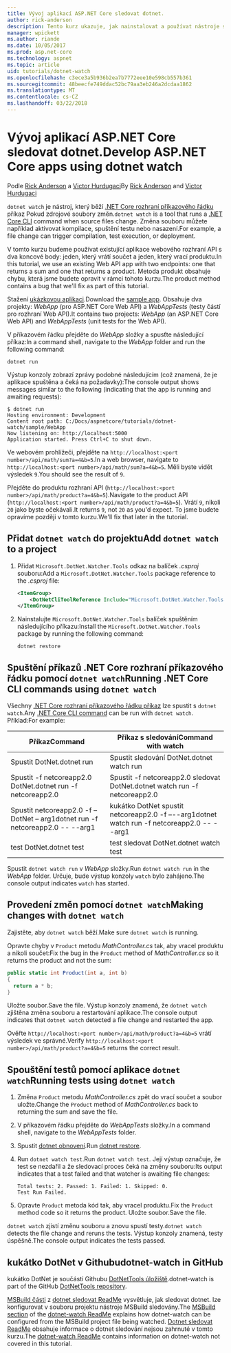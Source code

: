 ```yaml
---
title: Vývoj aplikací ASP.NET Core sledovat dotnet.
author: rick-anderson
description: Tento kurz ukazuje, jak nainstalovat a používat nástroje sledovacích procesů (dotnet kukátko) souborů .NET Core CLI v aplikaci ASP.NET Core.
manager: wpickett
ms.author: riande
ms.date: 10/05/2017
ms.prod: asp.net-core
ms.technology: aspnet
ms.topic: article
uid: tutorials/dotnet-watch
ms.openlocfilehash: c3ece3a5b936b2ea7b7772eee10e598cb557b361
ms.sourcegitcommit: 48beecfe749ddac52bc79aa3eb246a2dcdaa1862
ms.translationtype: MT
ms.contentlocale: cs-CZ
ms.lasthandoff: 03/22/2018
---
```

# <a name="develop-aspnet-core-apps-using-dotnet-watch"></a><span data-ttu-id="91040-103">Vývoj aplikací ASP.NET Core sledovat dotnet.</span><span class="sxs-lookup"><span data-stu-id="91040-103">Develop ASP.NET Core apps using dotnet watch</span></span>

<span data-ttu-id="91040-104">Podle [Rick Anderson](https://twitter.com/RickAndMSFT) a [Victor Hurdugaci](https://twitter.com/victorhurdugaci)</span><span class="sxs-lookup"><span data-stu-id="91040-104">By [Rick Anderson](https://twitter.com/RickAndMSFT) and [Victor Hurdugaci](https://twitter.com/victorhurdugaci)</span></span>

<span data-ttu-id="91040-105">`dotnet watch` je nástroj, který běží [.NET Core rozhraní příkazového řádku](/dotnet/core/tools) příkaz Pokud zdrojové soubory změn.</span><span class="sxs-lookup"><span data-stu-id="91040-105">`dotnet watch` is a tool that runs a [.NET Core CLI](/dotnet/core/tools) command when source files change.</span></span> <span data-ttu-id="91040-106">Změna souboru můžete například aktivovat kompilace, spuštění testu nebo nasazení.</span><span class="sxs-lookup"><span data-stu-id="91040-106">For example, a file change can trigger compilation, test execution, or deployment.</span></span>

<span data-ttu-id="91040-107">V tomto kurzu budeme používat existující aplikace webového rozhraní API s dva koncové body: jeden, který vrátí součet a jeden, který vrací produktu.</span><span class="sxs-lookup"><span data-stu-id="91040-107">In this tutorial, we use an existing Web API app with two endpoints: one that returns a sum and one that returns a product.</span></span> <span data-ttu-id="91040-108">Metoda produkt obsahuje chybu, která jsme budete opravit v rámci tohoto kurzu.</span><span class="sxs-lookup"><span data-stu-id="91040-108">The product method contains a bug that we'll fix as part of this tutorial.</span></span>

<span data-ttu-id="91040-109">Stažení [ukázkovou aplikaci](https://github.com/aspnet/Docs/tree/master/aspnetcore/tutorials/dotnet-watch/sample).</span><span class="sxs-lookup"><span data-stu-id="91040-109">Download the [sample app](https://github.com/aspnet/Docs/tree/master/aspnetcore/tutorials/dotnet-watch/sample).</span></span> <span data-ttu-id="91040-110">Obsahuje dva projekty: *WebApp* (pro ASP.NET Core Web API) a *WebAppTests* (testy částí pro rozhraní Web API).</span><span class="sxs-lookup"><span data-stu-id="91040-110">It contains two projects: *WebApp* (an ASP.NET Core Web API) and *WebAppTests* (unit tests for the Web API).</span></span>

<span data-ttu-id="91040-111">V příkazovém řádku přejděte do *WebApp* složky a spusťte následující příkaz:</span><span class="sxs-lookup"><span data-stu-id="91040-111">In a command shell, navigate to the *WebApp* folder and run the following command:</span></span>

```console
dotnet run
```

<span data-ttu-id="91040-112">Výstup konzoly zobrazí zprávy podobné následujícím (což znamená, že je aplikace spuštěna a čeká na požadavky):</span><span class="sxs-lookup"><span data-stu-id="91040-112">The console output shows messages similar to the following (indicating that the app is running and awaiting requests):</span></span>

```console
$ dotnet run
Hosting environment: Development
Content root path: C:/Docs/aspnetcore/tutorials/dotnet-watch/sample/WebApp
Now listening on: http://localhost:5000
Application started. Press Ctrl+C to shut down.
```

<span data-ttu-id="91040-113">Ve webovém prohlížeči, přejděte na `http://localhost:<port number>/api/math/sum?a=4&b=5`.</span><span class="sxs-lookup"><span data-stu-id="91040-113">In a web browser, navigate to `http://localhost:<port number>/api/math/sum?a=4&b=5`.</span></span> <span data-ttu-id="91040-114">Měli byste vidět výsledek `9`.</span><span class="sxs-lookup"><span data-stu-id="91040-114">You should see the result of `9`.</span></span>

<span data-ttu-id="91040-115">Přejděte do produktu rozhraní API (`http://localhost:<port number>/api/math/product?a=4&b=5`).</span><span class="sxs-lookup"><span data-stu-id="91040-115">Navigate to the product API (`http://localhost:<port number>/api/math/product?a=4&b=5`).</span></span> <span data-ttu-id="91040-116">Vrátí `9`, nikoli `20` jako byste očekávali.</span><span class="sxs-lookup"><span data-stu-id="91040-116">It returns `9`, not `20` as you'd expect.</span></span> <span data-ttu-id="91040-117">To jsme budete opravíme později v tomto kurzu.</span><span class="sxs-lookup"><span data-stu-id="91040-117">We'll fix that later in the tutorial.</span></span>

## <a name="add-dotnet-watch-to-a-project"></a><span data-ttu-id="91040-118">Přidat `dotnet watch` do projektu</span><span class="sxs-lookup"><span data-stu-id="91040-118">Add `dotnet watch` to a project</span></span>

1. <span data-ttu-id="91040-119">Přidat `Microsoft.DotNet.Watcher.Tools` odkaz na balíček *.csproj* souboru:</span><span class="sxs-lookup"><span data-stu-id="91040-119">Add a `Microsoft.DotNet.Watcher.Tools` package reference to the *.csproj* file:</span></span>

    ```xml
    <ItemGroup>
        <DotNetCliToolReference Include="Microsoft.DotNet.Watcher.Tools" Version="2.0.0" />
    </ItemGroup> 
    ```

1. <span data-ttu-id="91040-120">Nainstalujte `Microsoft.DotNet.Watcher.Tools` balíček spuštěním následujícího příkazu:</span><span class="sxs-lookup"><span data-stu-id="91040-120">Install the `Microsoft.DotNet.Watcher.Tools` package by running the following command:</span></span>
    
    ```console
    dotnet restore
    ```

## <a name="running-net-core-cli-commands-using-dotnet-watch"></a><span data-ttu-id="91040-121">Spuštění příkazů .NET Core rozhraní příkazového řádku pomocí `dotnet watch`</span><span class="sxs-lookup"><span data-stu-id="91040-121">Running .NET Core CLI commands using `dotnet watch`</span></span>

<span data-ttu-id="91040-122">Všechny [.NET Core rozhraní příkazového řádku příkaz](/dotnet/core/tools#cli-commands) lze spustit s `dotnet watch`.</span><span class="sxs-lookup"><span data-stu-id="91040-122">Any [.NET Core CLI command](/dotnet/core/tools#cli-commands) can be run with `dotnet watch`.</span></span> <span data-ttu-id="91040-123">Příklad:</span><span class="sxs-lookup"><span data-stu-id="91040-123">For example:</span></span>

| <span data-ttu-id="91040-124">Příkaz</span><span class="sxs-lookup"><span data-stu-id="91040-124">Command</span></span> | <span data-ttu-id="91040-125">Příkaz s sledování</span><span class="sxs-lookup"><span data-stu-id="91040-125">Command with watch</span></span> |
| ---- | ----- |
| <span data-ttu-id="91040-126">Spustit DotNet.</span><span class="sxs-lookup"><span data-stu-id="91040-126">dotnet run</span></span> | <span data-ttu-id="91040-127">Spustit sledování DotNet.</span><span class="sxs-lookup"><span data-stu-id="91040-127">dotnet watch run</span></span> |
| <span data-ttu-id="91040-128">Spustit -f netcoreapp2.0 DotNet.</span><span class="sxs-lookup"><span data-stu-id="91040-128">dotnet run -f netcoreapp2.0</span></span> | <span data-ttu-id="91040-129">Spustit -f netcoreapp2.0 sledovat DotNet.</span><span class="sxs-lookup"><span data-stu-id="91040-129">dotnet watch run -f netcoreapp2.0</span></span> |
| <span data-ttu-id="91040-130">Spustit netcoreapp2.0 -f – DotNet – arg1</span><span class="sxs-lookup"><span data-stu-id="91040-130">dotnet run -f netcoreapp2.0 -- --arg1</span></span> | <span data-ttu-id="91040-131">kukátko DotNet spustit netcoreapp2.0 -f –--arg1</span><span class="sxs-lookup"><span data-stu-id="91040-131">dotnet watch run -f netcoreapp2.0 -- --arg1</span></span> |
| <span data-ttu-id="91040-132">test DotNet.</span><span class="sxs-lookup"><span data-stu-id="91040-132">dotnet test</span></span> | <span data-ttu-id="91040-133">test sledovat DotNet.</span><span class="sxs-lookup"><span data-stu-id="91040-133">dotnet watch test</span></span> |

<span data-ttu-id="91040-134">Spustit `dotnet watch run` v *WebApp* složky.</span><span class="sxs-lookup"><span data-stu-id="91040-134">Run `dotnet watch run` in the *WebApp* folder.</span></span> <span data-ttu-id="91040-135">Určuje, bude výstup konzoly `watch` bylo zahájeno.</span><span class="sxs-lookup"><span data-stu-id="91040-135">The console output indicates `watch` has started.</span></span>

## <a name="making-changes-with-dotnet-watch"></a><span data-ttu-id="91040-136">Provedení změn pomocí `dotnet watch`</span><span class="sxs-lookup"><span data-stu-id="91040-136">Making changes with `dotnet watch`</span></span>

<span data-ttu-id="91040-137">Zajistěte, aby `dotnet watch` běží.</span><span class="sxs-lookup"><span data-stu-id="91040-137">Make sure `dotnet watch` is running.</span></span>

<span data-ttu-id="91040-138">Opravte chyby v `Product` metodu *MathController.cs* tak, aby vracel produktu a nikoli součet:</span><span class="sxs-lookup"><span data-stu-id="91040-138">Fix the bug in the `Product` method of *MathController.cs* so it returns the product and not the sum:</span></span>

```csharp
public static int Product(int a, int b)
{
  return a * b;
} 
```

<span data-ttu-id="91040-139">Uložte soubor.</span><span class="sxs-lookup"><span data-stu-id="91040-139">Save the file.</span></span> <span data-ttu-id="91040-140">Výstup konzoly znamená, že `dotnet watch` zjištěna změna souboru a restartování aplikace.</span><span class="sxs-lookup"><span data-stu-id="91040-140">The console output indicates that `dotnet watch` detected a file change and restarted the app.</span></span>

<span data-ttu-id="91040-141">Ověřte `http://localhost:<port number>/api/math/product?a=4&b=5` vrátí výsledek ve správné.</span><span class="sxs-lookup"><span data-stu-id="91040-141">Verify `http://localhost:<port number>/api/math/product?a=4&b=5` returns the correct result.</span></span>

## <a name="running-tests-using-dotnet-watch"></a><span data-ttu-id="91040-142">Spouštění testů pomocí aplikace `dotnet watch`</span><span class="sxs-lookup"><span data-stu-id="91040-142">Running tests using `dotnet watch`</span></span>

1. <span data-ttu-id="91040-143">Změna `Product` metodu *MathController.cs* zpět do vrací součet a soubor uložte.</span><span class="sxs-lookup"><span data-stu-id="91040-143">Change the `Product` method of *MathController.cs* back to returning the sum and save the file.</span></span>
1. <span data-ttu-id="91040-144">V příkazovém řádku přejděte do *WebAppTests* složky.</span><span class="sxs-lookup"><span data-stu-id="91040-144">In a command shell, navigate to the *WebAppTests* folder.</span></span>
1. <span data-ttu-id="91040-145">Spustit [dotnet obnovení](/dotnet/core/tools/dotnet-restore).</span><span class="sxs-lookup"><span data-stu-id="91040-145">Run [dotnet restore](/dotnet/core/tools/dotnet-restore).</span></span>
1. <span data-ttu-id="91040-146">Run `dotnet watch test`.</span><span class="sxs-lookup"><span data-stu-id="91040-146">Run `dotnet watch test`.</span></span> <span data-ttu-id="91040-147">Její výstup označuje, že test se nezdařil a že sledovací proces čeká na změny souboru:</span><span class="sxs-lookup"><span data-stu-id="91040-147">Its output indicates that a test failed and that watcher is awaiting file changes:</span></span>

     ```console
     Total tests: 2. Passed: 1. Failed: 1. Skipped: 0.
     Test Run Failed.
     ```

1. <span data-ttu-id="91040-148">Opravte `Product` metoda kód tak, aby vracel produktu.</span><span class="sxs-lookup"><span data-stu-id="91040-148">Fix the `Product` method code so it returns the product.</span></span> <span data-ttu-id="91040-149">Uložte soubor.</span><span class="sxs-lookup"><span data-stu-id="91040-149">Save the file.</span></span>

<span data-ttu-id="91040-150">`dotnet watch` zjistí změnu souboru a znovu spustí testy.</span><span class="sxs-lookup"><span data-stu-id="91040-150">`dotnet watch` detects the file change and reruns the tests.</span></span> <span data-ttu-id="91040-151">Výstup konzoly znamená, testy úspěšně.</span><span class="sxs-lookup"><span data-stu-id="91040-151">The console output indicates the tests passed.</span></span>

## <a name="dotnet-watch-in-github"></a><span data-ttu-id="91040-152">kukátko DotNet v Githubu</span><span class="sxs-lookup"><span data-stu-id="91040-152">dotnet-watch in GitHub</span></span>

<span data-ttu-id="91040-153">kukátko DotNet je součástí Githubu [DotNetTools úložiště](https://github.com/aspnet/DotNetTools/tree/dev/src/dotnet-watch).</span><span class="sxs-lookup"><span data-stu-id="91040-153">dotnet-watch is part of the GitHub [DotNetTools repository](https://github.com/aspnet/DotNetTools/tree/dev/src/dotnet-watch).</span></span>

<span data-ttu-id="91040-154">[MSBuild části](https://github.com/aspnet/DotNetTools/tree/dev/src/dotnet-watch#msbuild) z [dotnet sledovat ReadMe](https://github.com/aspnet/DotNetTools/blob/dev/src/dotnet-watch/README.md) vysvětluje, jak sledovat dotnet. lze konfigurovat v souboru projektu nástroje MSBuild sledovány.</span><span class="sxs-lookup"><span data-stu-id="91040-154">The [MSBuild section](https://github.com/aspnet/DotNetTools/tree/dev/src/dotnet-watch#msbuild) of the [dotnet-watch ReadMe](https://github.com/aspnet/DotNetTools/blob/dev/src/dotnet-watch/README.md) explains how dotnet-watch can be configured from the MSBuild project file being watched.</span></span> <span data-ttu-id="91040-155">[Dotnet sledovat ReadMe](https://github.com/aspnet/DotNetTools/blob/dev/src/dotnet-watch/README.md) obsahuje informace o dotnet sledování nejsou zahrnuté v tomto kurzu.</span><span class="sxs-lookup"><span data-stu-id="91040-155">The [dotnet-watch ReadMe](https://github.com/aspnet/DotNetTools/blob/dev/src/dotnet-watch/README.md) contains information on dotnet-watch not covered in this tutorial.</span></span>

